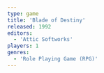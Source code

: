 ```yaml
---
type: game
title: 'Blade of Destiny'
released: 1992
editors: 
  - 'Attic Softworks'
players: 1
genres:
  - 'Role Playing Game (RPG)'
---
```

